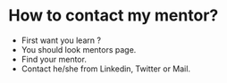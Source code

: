 # How to contact my mentor?

- First want you learn ?
- You should look mentors page.
- Find your mentor.
- Contact he/she from Linkedin, Twitter or Mail.
 
